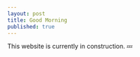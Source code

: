 ```yaml
---
layout: post
title: Good Morning
published: true
---
```



This website is currently in construction. :zzz:
